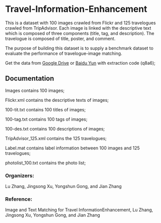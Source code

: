 # Travel-Information-Enhancement
This is a dataset with 100 images crawled from Flickr and 125 travelogues crawled from TripAdvisor. Each image is linked with the descriptive text which is composed of three components (title, tag, and description). The travelogue is composed of title, poster, and comment. 

The purpose of building this dataset is to supply a benchmark dataset to evaluate the performance of travelogue-image matching. 


Get the data from [Google Drive](https://studentutsedu-my.sharepoint.com/:u:/g/personal/12522417_student_uts_edu_au/EUESDatbL_9AsON9eP4_xXcB0eP8_6T1NnzaLI87clBAIA?e=4mI7qI) or [Baidu Yun](https://pan.baidu.com/s/1BFG0ZxLWRDqkExPYphCFSA) with extraction code (q8a6);

## Documentation

Images contains 100 images;

Flickr.xml contains the descriptive texts of images;

100-tit.txt contains 100 titles of images;

100-tag.txt contains 100 tags of images;

100-des.txt contains 100 descriptions of images;

TripAdvisor_125.xml contains the 125 travelogues;

Label.mat contains label information between 100 images and 125 travelogues;

photolist_100.txt contains the photo list;



### Organizers: 

Lu Zhang, Jingsong Xu, Yongshun Gong, and Jian Zhang

### Reference: 

Image and Text Matching for Travel InformationEnhancement, Lu Zhang, Jingsong Xu, Yongshun Gong, and Jian Zhang
